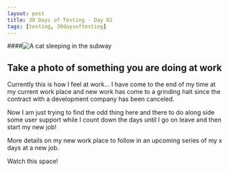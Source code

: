 ```yaml
---
layout: post
title: 30 Days of Testing - Day 02
tags: [testing, 30daysoftesting]
---
```


####![A cat sleeping in the subway](/blog/assets/batu-gezer-FbgnoxgaAmU-unsplash.jpg)

## Take a photo of something you are doing at work

Currently this is how I feel at work...  I have come to the end of my time at my current work place and new work has come to a grinding halt since the contract with a development company has been canceled.

Now I am just trying to find the odd thing here and there to do along side some user support while I count down the days until I go on leave and then start my new job!

More details on my new work place to follow in an upcoming series of my x days at a new job.

Watch this space!